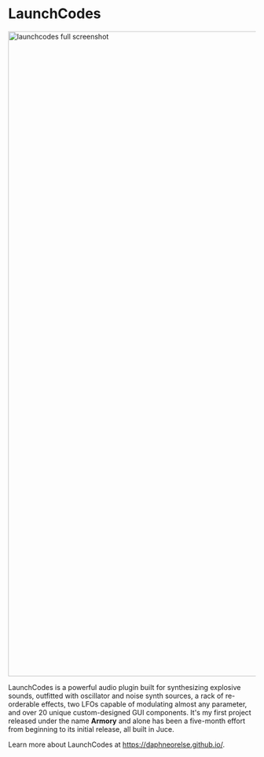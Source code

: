 # LaunchCodes
<img width="1310" alt="launchcodes full screenshot" src="https://github.com/user-attachments/assets/9bbcdd46-d4fa-40eb-8087-ba1adb0af73e">

LaunchCodes is a powerful audio plugin built for synthesizing explosive sounds, outfitted with oscillator and noise synth sources, a rack of re-orderable effects, two LFOs capable of modulating almost any parameter, and over 20 unique custom-designed GUI components. It's my first project released under the name **Armory** and alone has been a five-month effort from beginning to its initial release, all built in Juce.

Learn more about LaunchCodes at https://daphneorelse.github.io/.
